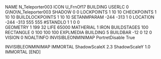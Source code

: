 NAME  N_Teleporter003
ICON U_FrnOf17
BUILDING
USERLC 0 G\NO\N_Teleporter003  SHADOW 0 0
LOCKPOINTS       1 10 10
CHECKPOINTS      1 10 10
BUILDLOCKPOINTS  1 10 10
SETANMPARAM -244 -313 1 0
LOCATION -244 -313 555 555
#STANDLO    1 1 0 0     
GEOMETRY 1 199 32
LIFE     65000
MATHERIAL 1 IRON
BUILDSTAGES 100
RECTANGLE    0 100 100 100
EXPLMEDIA BUILDING 5
BUILDBAR -12 0 12 0
VISION 0
NOALTINFO
INVISIBLEONMINIMAP
PortretDisable True

INVISIBLEONMINIMAP
IMMORTAL
ShadowScaleX 2.3
ShadowScaleY 1.0
IMMORTAL
[END]
